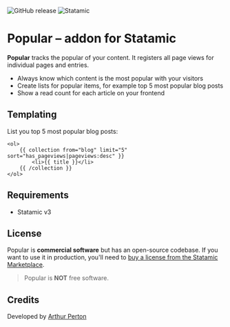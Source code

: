 ![GitHub release](https://flat.badgen.net/github/release/arthurperton/statamic-popular)
![Statamic](https://flat.badgen.net/badge/Statamic/3.0+/FF269E)

# Popular – addon for Statamic

**Popular** tracks the popular of your content. It registers all page views for individual pages and entries.

- Always know which content is the most popular with your visitors
- Create lists for popular items, for example top 5 most popular blog posts
- Show a read count for each article on your frontend

## Templating

List you top 5 most popular blog posts:

```antlers
<ol>
    {{ collection from="blog" limit="5" sort="has_pageviews|pageviews:desc" }}
        <li>{{ title }}</li>
    {{ /collection }}
</ol>
```

## Requirements

- Statamic v3

## License

Popular is **commercial software** but has an open-source codebase. If you want to use it in production, you'll need to [buy a license from the Statamic Marketplace](https://statamic.com/addons/arthurperton/popular).

> Popular is **NOT** free software.

## Credits

Developed by [Arthur Perton](https://www.webenapp.nl)
